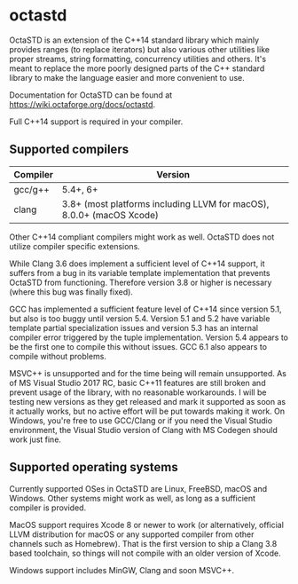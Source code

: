 # octastd

OctaSTD is an extension of the C++14 standard library which mainly provides
ranges (to replace iterators) but also various other utilities like proper
streams, string formatting, concurrency utilities and others. It's meant
to replace the more poorly designed parts of the C++ standard library to
make the language easier and more convenient to use.

Documentation for OctaSTD can be found at https://wiki.octaforge.org/docs/octastd.

Full C++14 support is required in your compiler.

## Supported compilers

Compiler | Version
-------- | -------
gcc/g++  | 5.4+, 6+
clang    | 3.8+ (most platforms including LLVM for macOS), 8.0.0+ (macOS Xcode)

Other C++14 compliant compilers might work as well. OctaSTD does not utilize
compiler specific extensions.

While Clang 3.6 does implement a sufficient level of C++14 support, it suffers
from a bug in its variable template implementation that prevents OctaSTD from
functioning. Therefore version 3.8 or higher is necessary (where this bug was
finally fixed).

GCC has implemented a sufficient feature level of C++14 since version 5.1, but
also is too buggy until version 5.4. Version 5.1 and 5.2 have variable template
partial specialization issues and version 5.3 has an internal compiler error
triggered by the tuple implementation. Version 5.4 appears to be the first one
to compile this without issues. GCC 6.1 also appears to compile without problems.

MSVC++ is unsupported and for the time being will remain unsupported. As of MS
Visual Studio 2017 RC, basic C++11 features are still broken and prevent usage
of the library, with no reasonable workarounds. I will be testing new versions
as they get released and mark it supported as soon as it actually works, but no
active effort will be put towards making it work. On Windows, you're free to
use GCC/Clang or if you need the Visual Studio environment, the Visual Studio
version of Clang with MS Codegen should work just fine.

## Supported operating systems

Currently supported OSes in OctaSTD are Linux, FreeBSD, macOS and Windows. Other
systems might work as well, as long as a sufficient compiler is provided.

MacOS support requires Xcode 8 or newer to work (or alternatively, official
LLVM distribution for macOS or any supported compiler from other channels
such as Homebrew). That is the first version to ship a Clang 3.8 based
toolchain, so things will not compile with an older version of Xcode.

Windows support includes MinGW, Clang and soon MSVC++.